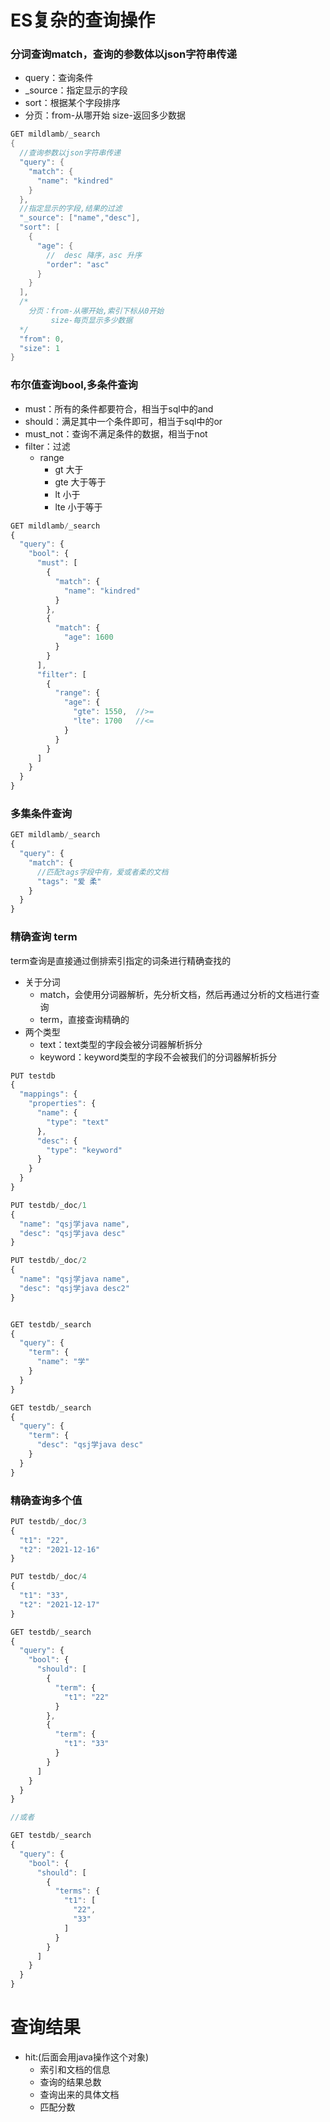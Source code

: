 # ES复杂的查询操作
### 分词查询match，查询的参数体以json字符串传递
  - query：查询条件
  - _source：指定显示的字段
  - sort：根据某个字段排序
  - 分页：from-从哪开始  size-返回多少数据
```Java
GET mildlamb/_search
{
  //查询参数以json字符串传递
  "query": {  
    "match": {
      "name": "kindred"
    }
  },
  //指定显示的字段,结果的过滤
  "_source": ["name","desc"],
  "sort": [
    {
      "age": {
        //  desc 降序，asc 升序
        "order": "asc"
      }
    }
  ],
  /*
    分页：from-从哪开始,索引下标从0开始
         size-每页显示多少数据
  */
  "from": 0,
  "size": 1
}
```

### 布尔值查询bool,多条件查询
  - must：所有的条件都要符合，相当于sql中的and
  - should：满足其中一个条件即可，相当于sql中的or
  - must_not：查询不满足条件的数据，相当于not
  - filter：过滤
    - range
      - gt 大于
      - gte 大于等于
      - lt 小于
      - lte 小于等于
```javascript
GET mildlamb/_search
{
  "query": {
    "bool": {
      "must": [
        {
          "match": {
            "name": "kindred"
          }
        },
        {
          "match": {
            "age": 1600
          }
        }
      ],
      "filter": [
        {
          "range": {
            "age": {
              "gte": 1550,  //>=
              "lte": 1700   //<=
            }
          }
        }
      ]
    }
  }
}
```

### 多集条件查询
```javascript
GET mildlamb/_search
{
  "query": {
    "match": {
      //匹配tags字段中有，爱或者柔的文档
      "tags": "爱 柔"
    }
  }
}
```

### 精确查询 term
term查询是直接通过倒排索引指定的词条进行精确查找的  
- 关于分词
  - match，会使用分词器解析，先分析文档，然后再通过分析的文档进行查询  
  - term，直接查询精确的  
- 两个类型
  - text：text类型的字段会被分词器解析拆分
  - keyword：keyword类型的字段不会被我们的分词器解析拆分

```javascript
PUT testdb
{
  "mappings": {
    "properties": {
      "name": {
        "type": "text"
      },
      "desc": {
        "type": "keyword"
      }
    }
  }
}

PUT testdb/_doc/1
{
  "name": "qsj学java name",
  "desc": "qsj学java desc"
}

PUT testdb/_doc/2
{
  "name": "qsj学java name",
  "desc": "qsj学java desc2"
}


GET testdb/_search
{
  "query": {
    "term": {
      "name": "学"
    }
  }
}

GET testdb/_search
{
  "query": {
    "term": {
      "desc": "qsj学java desc"
    }
  }
}
```


### 精确查询多个值
```javascript
PUT testdb/_doc/3
{
  "t1": "22",
  "t2": "2021-12-16"
}

PUT testdb/_doc/4
{
  "t1": "33",
  "t2": "2021-12-17"
}

GET testdb/_search
{
  "query": {
    "bool": {
      "should": [
        {
          "term": {
            "t1": "22"
          }
        },
        {
          "term": {
            "t1": "33"
          }
        }
      ]
    }
  }
}

//或者

GET testdb/_search
{
  "query": {
    "bool": {
      "should": [
        {
          "terms": {
            "t1": [
              "22",
              "33"
            ]
          }
        }
      ]
    }
  }
}
```






# 查询结果
  - hit:(后面会用java操作这个对象)
    - 索引和文档的信息
    - 查询的结果总数
    - 查询出来的具体文档
    - 匹配分数
